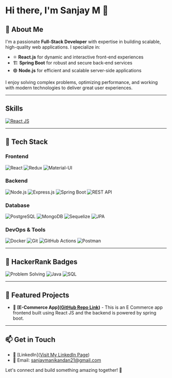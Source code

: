 # Hi there, I'm Sanjay M 👋

## 🚀 About Me
I'm a passionate **Full-Stack Developer** with expertise in building scalable, high-quality web applications. I specialize in:

- ⚛ **React.js** for dynamic and interactive front-end experiences
- 🏗 **Spring Boot** for robust and secure back-end services
- 🟢 **Node.js** for efficient and scalable server-side applications

I enjoy solving complex problems, optimizing performance, and working with modern technologies to deliver great user experiences.

---

## Skills
[![React JS](https://skillicons.dev/icons?i=js,html,css,react,redux,spring,nodejs,ts)](https://skillicons.dev)

---

## 🔧 Tech Stack
### **Frontend**
![React](https://img.shields.io/badge/React-61DAFB?logo=react&logoColor=white&style=for-the-badge)
![Redux](https://img.shields.io/badge/Redux-764ABC?logo=redux&logoColor=white&style=for-the-badge)
![Material-UI](https://img.shields.io/badge/Material_UI-007FFF?logo=mui&logoColor=white&style=for-the-badge)

### **Backend**
![Node.js](https://img.shields.io/badge/Node.js-339933?logo=node.js&logoColor=white&style=for-the-badge)
![Express.js](https://img.shields.io/badge/Express.js-000000?logo=express&logoColor=white&style=for-the-badge)
![Spring Boot](https://img.shields.io/badge/Spring_Boot-6DB33F?logo=spring-boot&logoColor=white&style=for-the-badge)
![REST API](https://img.shields.io/badge/REST_API-02569B?logo=api&logoColor=white&style=for-the-badge)

### **Database**
![PostgreSQL](https://img.shields.io/badge/PostgreSQL-336791?logo=postgresql&logoColor=white&style=for-the-badge)
![MongoDB](https://img.shields.io/badge/MongoDB-47A248?logo=mongodb&logoColor=white&style=for-the-badge)
![Sequelize](https://img.shields.io/badge/Sequelize-52B0E7?logo=sequelize&logoColor=white&style=for-the-badge)
![JPA](https://img.shields.io/badge/JPA-59666C?logo=jpa&logoColor=white&style=for-the-badge)

### **DevOps & Tools**
![Docker](https://img.shields.io/badge/Docker-2496ED?logo=docker&logoColor=white&style=for-the-badge)
![Git](https://img.shields.io/badge/Git-F05032?logo=git&logoColor=white&style=for-the-badge)
![GitHub Actions](https://img.shields.io/badge/CI/CD-FF6F00?logo=github-actions&logoColor=white&style=for-the-badge)
![Postman](https://img.shields.io/badge/Postman-FF6C37?logo=postman&logoColor=white&style=for-the-badge)


---

## 🎯 HackerRank Badges
![Problem Solving](https://img.shields.io/badge/Problem%20Solving-5C5C5C?logo=hackerrank&logoColor=white&style=for-the-badge)
![Java](https://img.shields.io/badge/Java-007396?logo=java&logoColor=white&style=for-the-badge)
![SQL](https://img.shields.io/badge/SQL-CC2927?logo=postgresql&logoColor=white&style=for-the-badge)

---

## 📌 Featured Projects
- 🚀 **[E-Commerce App]([GitHub Repo Link](https://github.com/sanjay2100/Deer))** - This is an E Commerce app frontend built using React JS and the backend is powered by spring boot.

---

## 📫 Get in Touch
- 💼 [LinkedIn]([Visit My LinkedIn Page](https://www.linkedin.com/in/sanjay-m-621b1a197/))
- 📧 Email: sanjaymanikandan21@gmail.com

Let's connect and build something amazing together! 🚀
